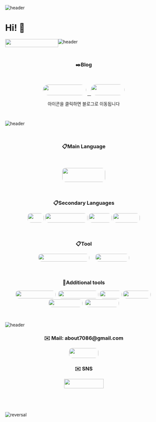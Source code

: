 ![header](https://capsule-render.vercel.app/api?type=waving&color=auto&height=300&section=header&text=welcome!&fontSize=90&animation=fadeIn&fontAlignY=38&desc=Sehyun's%20GitHub%20GateWay&descAlignY=51&descAlign=62)

<h1>Hi! 🤗</h1>
<p><a href="https://hits.seeyoufarm.com"> <img style="float: left;" src="https://hits.seeyoufarm.com/api/count/incr/badge.svg?url=https%3A%2F%2Fgithub.com%2FFURY312&amp;count_bg=%235264A8&amp;title_bg=%23222141&amp;icon=github.svg&amp;icon_color=%23E7E7E7&amp;title=%EB%B0%A9%EB%AC%B8%EC%9E%90&amp;edge_flat=false" width="170" height="26" /></a></p>

![header](https://capsule-render.vercel.app/api?type=rect&color=gradient&height=1)

<p>&nbsp;</p>
<h3 align="center">✒️Blog </h3>
<p>&nbsp;</p>
<p align="center"><a style="text-align: -webkit-center;" href="https://blog.naver.com/kimsehyun34" target="_blank" rel="noopener"><img style="border-radius:20px" src="https://img.shields.io/badge/Naver blog-03C75A?style=flat-square&amp;logo=Naver&amp;logoColor=FFFFFF" width="139" height="34" /></a>
  <a style="border-radius:10px, text-align: -webkit-center;" href="https://velog.io/@about7086" target="_blank" rel="noopener">&nbsp;&nbsp; <img style="border-radius:20px" src="https://img.shields.io/badge/velog-20C997?style=flat-square&amp;logo=velog&amp;logoColor=FFFFFF" width="108" height="35" /></a></p>
<p align="center"> 아이콘을 클릭하면 블로그로 이동됩니다 </p>
<p>&nbsp;</p>

![header](https://capsule-render.vercel.app/api?type=rect&color=gradient&height=1)<!-- 언어설명 -->

<p>&nbsp;</p>

<h3 align="center">📋Main Language<br />
<p>&nbsp;</p>
<p>
  <img style="border-radius:10px" src="https://img.shields.io/badge/Python-3776AB?style=for-the-badge&amp;logo=Python&amp;logoColor=white" width="138" height="45" /></p></h3>
<p>&nbsp;</p>

<h3 align="center">📋Secondary Languages</h3>
<p align="center">
  <img style="border-radius:10px" src="https://img.shields.io/badge/C-A8B9CC?style=for-the-badge&amp;logo=C&amp;logoColor=black" width="52" height="30" /> 
  <img style="border-radius:10px" src="https://img.shields.io/badge/javascript-F7DF1E?style=for-the-badge&amp;logo=javascript&amp;logoColor=black" width="136" height="30" /> 
  <img style="border-radius:10px" src="https://img.shields.io/badge/css-1572B6?style=for-the-badge&amp;logo=css3&amp;logoColor=white" width="74" height="30" /> 
  <img style="border-radius:10px" src="https://img.shields.io/badge/html-E34F26?style=for-the-badge&amp;logo=html5&amp;logoColor=white" width="86" height="30" /></p>

<p>&nbsp;</p>
<h3 align="center">📋Tool</h3>
<p align="center">
  <img style="border-radius:10px" src="https://img.shields.io/badge/Visual Studio Code-007ACC?style=flat-square&amp;logo=Visual Studio Code&amp;logoColor=" width="164" height="25" />&nbsp; &nbsp;&nbsp;
  <img style="border-radius:10px" src="https://img.shields.io/badge/Windows 11-0078D4?style=flat-square&amp;logo=Windows 11&amp;logoColor=FFFFFF" width="109" height="25" /></p>

<p>&nbsp;</p>
<h3 align="center">🔧Additional tools</h3>
<p align="center">
  <img style="border-radius:10px" src="https://img.shields.io/badge/Amazon AWS-232F3E?style=flat-square&amp;logo=Amazon AWS&amp;logoColor=" width="129" height="25" />&nbsp;
  <img style="border-radius:10px" src="https://img.shields.io/badge/Amazon AWS-232F3E?style=flat-square&amp;logo=Amazon EC2&amp;logoColor=" width="129" height="25" /> 
  <img style="border-radius:10px" src="https://img.shields.io/badge/Unity-FFFFFF?style=flat-square&amp;logo=Unity&amp;logoColor=000000" width="71" height="25" /> 
  <img style="border-radius:10px" src="https://img.shields.io/badge/Blender-F5792A?style=flat-square&amp;logo=Blender&amp;logoColor=FFFFFF" width="89" height="25" />&nbsp;
  <img style="border-radius:10px" src="https://img.shields.io/badge/Lightroom-041E42?style=flat-square&amp;logo=Adobe Lightroom&amp;logoColor=FFFFFF" width="109" height="25" />&nbsp;
  <img style="border-radius:10px" src="https://img.shields.io/badge/Photoshop-041E42?style=flat-square&amp;logo=Adobe Photoshop&amp;logoColor=FFFFFF" width="109" height="25" /></p>

<p>&nbsp;</p>

![header](https://capsule-render.vercel.app/api?type=rect&color=gradient&height=1)<!-- 메일 -->

<h3 align="center">✉️ Mail: about7086@gmail.com</h3>

<p align="center"><a href="mailto:about7086@gmail.com"> <img style="border-radius:10px" src="https://img.shields.io/badge/Gmail-d14836?style=flat-square&amp;logo=Gmail&amp;logoColor=white&amp;link=about7086@gmail.com" width="94" height="32" /> </a></p>

<h3 align="center">✉️ SNS</h3>
<p align="center"><a style="border-radius:10px,text-align: -webkit-center;" href="https://www.instagram.com/kim_sehyun_34/" target="_blank" rel="noopener"><img src="https://img.shields.io/badge/Instagram-E4405F?style=flat-square&amp;logo=Instagram&amp;logoColor=FFF" width="127" height="30" /></a></p>

<p>&nbsp;</p>
<p>&nbsp;</p>

![reversal](https://capsule-render.vercel.app/api?type=waving&section=footer&color=auto)

